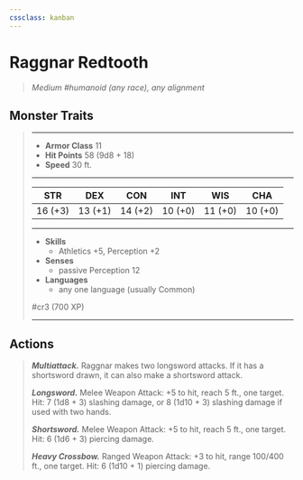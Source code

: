 ```yaml
---
cssclass: kanban
---
```


# Raggnar Redtooth
>*Medium #humanoid (any race), any alignment*
## Monster Traits
>___
>- **Armor Class** 11
>- **Hit Points** 58 (9d8 + 18)
>- **Speed** 30 ft.
>___
>|STR|DEX|CON|INT|WIS|CHA|
>|:---:|:---:|:---:|:---:|:---:|:---:|
>|16 (+3)|13 (+1)|14 (+2)|10 (+0)|11 (+0)|10 (+0)|
>___
>- **Skills**
>	 - Athletics +5, Perception +2
>- **Senses**
>	 - passive Perception 12
>- **Languages**
>	 - any one language (usually Common)
>
> #cr3 (700 XP)
>___
## Actions
>***Multiattack.*** Raggnar makes two longsword attacks. If it has a shortsword drawn, it can also make a shortsword attack.  
>
>***Longsword.*** Melee Weapon Attack: +5 to hit, reach 5 ft., one target. Hit: 7 (1d8 + 3) slashing damage, or 8 (1d10 + 3) slashing damage if used with two hands.  
>
>***Shortsword.*** Melee Weapon Attack: +5 to hit, reach 5 ft., one target. Hit: 6 (1d6 + 3) piercing damage.  
>
>***Heavy Crossbow.*** Ranged Weapon Attack: +3 to hit, range 100/400 ft., one target. Hit: 6 (1d10 + 1) piercing damage.